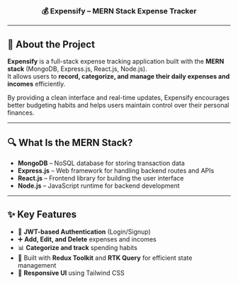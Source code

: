 <p align="center">
  <h3 align="center">💰 Expensify – MERN Stack Expense Tracker</h3>
</p>

---

## 📌 About the Project

**Expensify** is a full-stack expense tracking application built with the **MERN stack** (MongoDB, Express.js, React.js, Node.js).  
It allows users to **record, categorize, and manage their daily expenses and incomes** efficiently.

By providing a clean interface and real-time updates, Expensify encourages better budgeting habits and helps users maintain control over their personal finances.

---

## 🔍 What Is the MERN Stack?

- **MongoDB** – NoSQL database for storing transaction data
- **Express.js** – Web framework for handling backend routes and APIs
- **React.js** – Frontend library for building the user interface
- **Node.js** – JavaScript runtime for backend development

---

## ✨ Key Features

- 🪪 **JWT-based Authentication** (Login/Signup)
- ➕ **Add, Edit, and Delete** expenses and incomes
- 📊 **Categorize and track** spending habits
- 🧠 Built with **Redux Toolkit** and **RTK Query** for efficient state management
- 🎨 **Responsive UI** using Tailwind CSS

